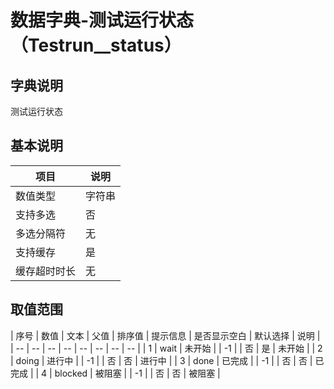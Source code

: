 # 数据字典-测试运行状态（Testrun__status）
## 字典说明
测试运行状态

## 基本说明
| 项目 | 说明 |
| -- | -- |
| 数值类型 | 字符串 |
| 支持多选 | 否 |
| 多选分隔符 | 无 |
| 支持缓存 | 是 |
| 缓存超时时长 | 无 |

## 取值范围
| 序号 | 数值 | 文本 | 父值 | 排序值 | 提示信息 | 是否显示空白 | 默认选择 | 说明 |
| -- | -- | -- | -- | -- | -- | -- | -- |
| 1 | wait | 未开始 |  | -1 |  | 否 | 是 | 未开始 |
| 2 | doing | 进行中 |  | -1 |  | 否 | 否 | 进行中 |
| 3 | done | 已完成 |  | -1 |  | 否 | 否 | 已完成 |
| 4 | blocked | 被阻塞 |  | -1 |  | 否 | 否 | 被阻塞 |

